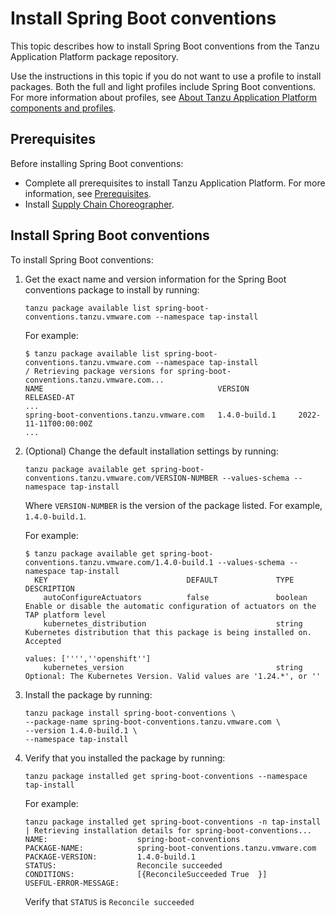 # Install Spring Boot conventions

This topic describes how to install Spring Boot conventions from the Tanzu Application Platform
package repository.

Use the instructions in this topic if you do not want to use a profile to install packages.
Both the full and light profiles include Spring Boot conventions.
For more information about profiles, see
[About Tanzu Application Platform components and profiles](../about-package-profiles.hbs.md).

## <a id='prereqs'></a>Prerequisites

Before installing Spring Boot conventions:

- Complete all prerequisites to install Tanzu Application Platform. For more information, see
  [Prerequisites](../prerequisites.hbs.md).
- Install [Supply Chain Choreographer](../scc/install-scc.hbs.md).

## <a id='install-spring-boot-conv'></a> Install Spring Boot conventions

To install Spring Boot conventions:

1. Get the exact name and version information for the Spring Boot conventions package to install
   by running:

   ```console
   tanzu package available list spring-boot-conventions.tanzu.vmware.com --namespace tap-install
   ```

   For example:

   ```console
   $ tanzu package available list spring-boot-conventions.tanzu.vmware.com --namespace tap-install
   / Retrieving package versions for spring-boot-conventions.tanzu.vmware.com...
   NAME                                       VERSION           RELEASED-AT
   ...
   spring-boot-conventions.tanzu.vmware.com   1.4.0-build.1     2022-11-11T00:00:00Z
   ...
   ```

1. (Optional) Change the default installation settings by running:

    ```console
    tanzu package available get spring-boot-conventions.tanzu.vmware.com/VERSION-NUMBER --values-schema --namespace tap-install
    ```

    Where `VERSION-NUMBER` is the version of the package listed. For example, `1.4.0-build.1`.

    For example:

    ```console
    $ tanzu package available get spring-boot-conventions.tanzu.vmware.com/1.4.0-build.1 --values-schema --namespace tap-install
      KEY                               DEFAULT             TYPE     DESCRIPTION
        autoConfigureActuators          false               boolean  Enable or disable the automatic configuration of actuators on the TAP platform level          
        kubernetes_distribution                             string   Kubernetes distribution that this package is being installed on. Accepted         
                                                                     values: ['''',''openshift'']                                                      
        kubernetes_version                                  string   Optional: The Kubernetes Version. Valid values are '1.24.*', or '' 
    ```

1. Install the package by running:

   ```console
   tanzu package install spring-boot-conventions \
   --package-name spring-boot-conventions.tanzu.vmware.com \
   --version 1.4.0-build.1 \
   --namespace tap-install
   ```

1. Verify that you installed the package by running:

   ```console
   tanzu package installed get spring-boot-conventions --namespace tap-install
   ```

   For example:

   ```console
   tanzu package installed get spring-boot-conventions -n tap-install
   | Retrieving installation details for spring-boot-conventions...
   NAME:                    spring-boot-conventions
   PACKAGE-NAME:            spring-boot-conventions.tanzu.vmware.com
   PACKAGE-VERSION:         1.4.0-build.1
   STATUS:                  Reconcile succeeded
   CONDITIONS:              [{ReconcileSucceeded True  }]
   USEFUL-ERROR-MESSAGE:
   ```

   Verify that `STATUS` is `Reconcile succeeded`
